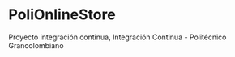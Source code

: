 # PoliOnlineStore
Proyecto integración continua, Integración Continua - Politécnico Grancolombiano 
